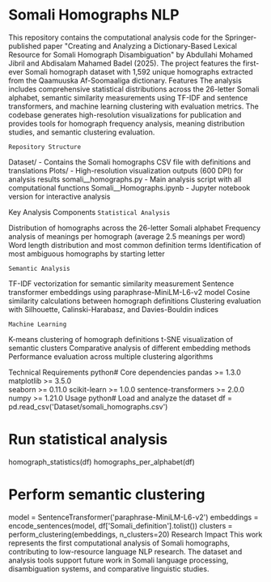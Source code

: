 # Somali Homographs NLP
This repository contains the computational analysis code for the Springer-published paper "Creating and Analyzing a Dictionary-Based Lexical Resource for Somali Homograph Disambiguation" by Abdullahi Mohamed Jibril and Abdisalam Mahamed Badel (2025). The project features the first-ever Somali homograph dataset with 1,592 unique homographs extracted from the Qaamuuska Af-Soomaaliga dictionary.
Features
The analysis includes comprehensive statistical distributions across the 26-letter Somali alphabet, semantic similarity measurements using TF-IDF and sentence transformers, and machine learning clustering with evaluation metrics. The codebase generates high-resolution visualizations for publication and provides tools for homograph frequency analysis, meaning distribution studies, and semantic clustering evaluation.


``Repository Structure``

Dataset/ - Contains the Somali homographs CSV file with definitions and translations
Plots/ - High-resolution visualization outputs (600 DPI) for analysis results
somali__homographs.py - Main analysis script with all computational functions
Somali__Homographs.ipynb - Jupyter notebook version for interactive analysis

Key Analysis Components
``Statistical Analysis``

Distribution of homographs across the 26-letter Somali alphabet
Frequency analysis of meanings per homograph (average 2.5 meanings per word)
Word length distribution and most common definition terms
Identification of most ambiguous homographs by starting letter

``Semantic Analysis``

TF-IDF vectorization for semantic similarity measurement
Sentence transformer embeddings using paraphrase-MiniLM-L6-v2 model
Cosine similarity calculations between homograph definitions
Clustering evaluation with Silhouette, Calinski-Harabasz, and Davies-Bouldin indices

``Machine Learning``

K-means clustering of homograph definitions
t-SNE visualization of semantic clusters
Comparative analysis of different embedding methods
Performance evaluation across multiple clustering algorithms

Technical Requirements
python# Core dependencies
pandas >= 1.3.0
matplotlib >= 3.5.0  
seaborn >= 0.11.0
scikit-learn >= 1.0.0
sentence-transformers >= 2.0.0
numpy >= 1.21.0
Usage
python# Load and analyze the dataset
df = pd.read_csv('Dataset/somali_homographs.csv')

# Run statistical analysis
homograph_statistics(df)
homographs_per_alphabet(df)

# Perform semantic clustering
model = SentenceTransformer('paraphrase-MiniLM-L6-v2')
embeddings = encode_sentences(model, df['Somali_definition'].tolist())
clusters = perform_clustering(embeddings, n_clusters=20)
Research Impact
This work represents the first computational analysis of Somali homographs, contributing to low-resource language NLP research. The dataset and analysis tools support future work in Somali language processing, disambiguation systems, and comparative linguistic studies.
